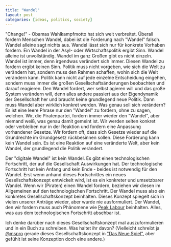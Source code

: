```yaml
---
title: "Wandel"
layout: post
categories: [ideas, politics, society]
---
```


"Change!" - Obamas Wahlkampfmotto hat sich weit verbreitet. Überall fordern Menschen Wandel, dabei ist die Forderung nach "Wandel" falsch. Wandel alleine sagt nichts aus. Wandel lässt sich nur für konkrete Vorhaben fordern. Ein Wandel in der Asyl- oder Wirtschaftspolitik ergibt Sinn. Wandel alleine ist unvollständig.
Wandel im ganz Großen gibt es nicht einzeln. Wandel ist immer, denn irgendwas verändert sich immer. Diesen Wandel zu fordern ergibt keinen Sinn. Politik muss nicht vorgeben, wie sich die Welt zu verändern hat, sondern muss den Rahmen schaffen, wohin sich die Welt verändern kann. Politik kann nicht auf jede einzelne Entscheidung eingehen, sondern muss immer die großen Gesellschaftsänderungen beobachten und darauf reagieren. Den Wandel fordert, wer selbst agieren will und das große System verändern will, denn alles andere passiert aus der Eigendynamik der Gesellschaft her und braucht keine grundlegend neue Politik. Dann muss Wandel aber wirklich konkret werden. Was genau soll sich verändern?
Es ist eine leere Phrase nur den "Wandel" zu fordern, ohne zu sagen, welchen. 
Wir, die Piratenpartei, fordern immer wieder den "Wandel", aber niemand weiß, was genau damit gemeint ist. Wir werden selten konkret oder verbleiben nur in der Reaktion und fordern eine Anpassung vorhandener Gesetze. Wir fordern oft, dass sich Gesetze wieder auf die Grundrechte im Grundgesetz rückbesinnen sollen. Diese Forderung kann kein Wandel sein. Es ist eine Reaktion auf eine veränderte Welt, aber kein Wandel, der grundlegend die Politik verändert.

Der "digitale Wandel" ist kein Wandel. Es gibt einen technologischen Fortschritt, der auf die Gesellschaft Auswirkungen hat. Der technologische Fortschritt hat kein Anfang und kein Ende - beides ist notwendig für den Wandel. Erst wenn anhand dieses Fortschrittes ein neues Gesellschaftskonzept entwickelt wird, ist es ein konkreter und umsetzbarer Wandel.
Wenn wir (Piraten) einen Wandel fordern, beziehen wir diesen im Allgemeinen auf den technologischen Fortschritt. Der Wandel muss also ein konkretes Gesellschaftskonzept beinhalten. Dieses Konzept spiegelt sich in vielen unserer Anträge wieder, aber wurde nie ausformuliert. Der Wandel, den wir fordern muss auch Phänomene wie <a href="http://zweifeln.org/peak-labour/">Peak Labour</a> beinhalten. Alles, was aus dem technologischen Fortschritt absehbar ist.

Ich denke darüber nach dieses Gesellschaftskonzept mal auszuformulieren und in ein Buch zu schreiben. Was haltet ihr davon? (Vielleicht schreibt ja <a href="https://twitter.com/mspro">@mspro</a> gerade dieses Gesellschaftskonzept in <a href="http://www.startnext.de/ctrlverlust">"Das Neue Spiel"</a>, aber gefühlt ist seine Konzeption doch eine andere.)
